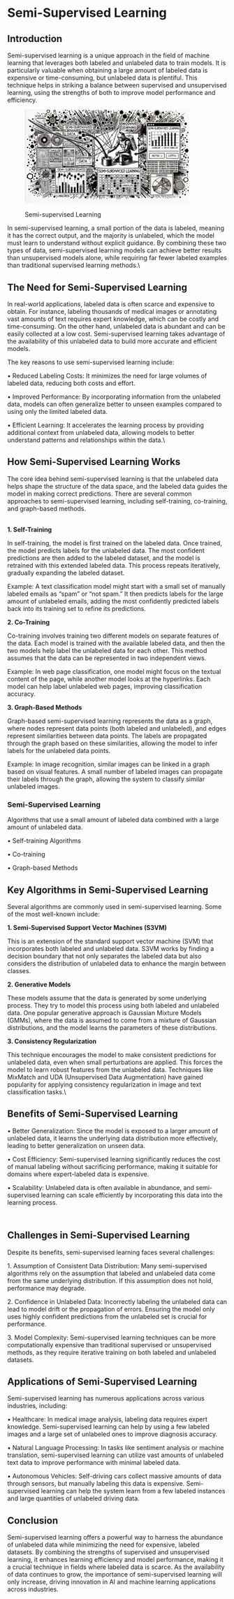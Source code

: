 # Semi-Supervised Learning

## Introduction

Semi-supervised learning is a unique approach in the field of machine learning that leverages both labeled and unlabeled data to train models. It is particularly valuable when obtaining a large amount of labeled data is expensive or time-consuming, but unlabeled data is plentiful. This technique helps in striking a balance between supervised and unsupervised learning, using the strengths of both to improve model performance and efficiency.

<div align="left"><figure><img src="../../../.gitbook/assets/image (69).png" alt="" width="375"><figcaption><p>Semi-supervised Learning</p></figcaption></figure></div>

In semi-supervised learning, a small portion of the data is labeled, meaning it has the correct output, and the majority is unlabeled, which the model must learn to understand without explicit guidance. By combining these two types of data, semi-supervised learning models can achieve better results than unsupervised models alone, while requiring far fewer labeled examples than traditional supervised learning methods.\


## The Need for Semi-Supervised Learning

In real-world applications, labeled data is often scarce and expensive to obtain. For instance, labeling thousands of medical images or annotating vast amounts of text requires expert knowledge, which can be costly and time-consuming. On the other hand, unlabeled data is abundant and can be easily collected at a low cost. Semi-supervised learning takes advantage of the availability of this unlabeled data to build more accurate and efficient models.

The key reasons to use semi-supervised learning include:

• Reduced Labeling Costs: It minimizes the need for large volumes of labeled data, reducing both costs and effort.

• Improved Performance: By incorporating information from the unlabeled data, models can often generalize better to unseen examples compared to using only the limited labeled data.

• Efficient Learning: It accelerates the learning process by providing additional context from unlabeled data, allowing models to better understand patterns and relationships within the data.\


## How Semi-Supervised Learning Works

The core idea behind semi-supervised learning is that the unlabeled data helps shape the structure of the data space, and the labeled data guides the model in making correct predictions. There are several common approaches to semi-supervised learning, including self-training, co-training, and graph-based methods.

\
**1. Self-Training**

In self-training, the model is first trained on the labeled data. Once trained, the model predicts labels for the unlabeled data. The most confident predictions are then added to the labeled dataset, and the model is retrained with this extended labeled data. This process repeats iteratively, gradually expanding the labeled dataset.

Example: A text classification model might start with a small set of manually labeled emails as “spam” or “not spam.” It then predicts labels for the large amount of unlabeled emails, adding the most confidently predicted labels back into its training set to refine its predictions.

**2. Co-Training**

Co-training involves training two different models on separate features of the data. Each model is trained with the available labeled data, and then the two models help label the unlabeled data for each other. This method assumes that the data can be represented in two independent views.

Example: In web page classification, one model might focus on the textual content of the page, while another model looks at the hyperlinks. Each model can help label unlabeled web pages, improving classification accuracy.

**3. Graph-Based Methods**

Graph-based semi-supervised learning represents the data as a graph, where nodes represent data points (both labeled and unlabeled), and edges represent similarities between data points. The labels are propagated through the graph based on these similarities, allowing the model to infer labels for the unlabeled data points.

Example: In image recognition, similar images can be linked in a graph based on visual features. A small number of labeled images can propagate their labels through the graph, allowing the system to classify similar unlabeled images.



### Semi-Supervised Learning

Algorithms that use a small amount of labeled data combined with a large amount of unlabeled data.

• Self-training Algorithms

• Co-training

• Graph-based Methods

## Key Algorithms in Semi-Supervised Learning

Several algorithms are commonly used in semi-supervised learning. Some of the most well-known include:

**1. Semi-Supervised Support Vector Machines (S3VM)**

This is an extension of the standard support vector machine (SVM) that incorporates both labeled and unlabeled data. S3VM works by finding a decision boundary that not only separates the labeled data but also considers the distribution of unlabeled data to enhance the margin between classes.

**2. Generative Models**

These models assume that the data is generated by some underlying process. They try to model this process using both labeled and unlabeled data. One popular generative approach is Gaussian Mixture Models (GMMs), where the data is assumed to come from a mixture of Gaussian distributions, and the model learns the parameters of these distributions.

**3. Consistency Regularization**

This technique encourages the model to make consistent predictions for unlabeled data, even when small perturbations are applied. This forces the model to learn robust features from the unlabeled data. Techniques like MixMatch and UDA (Unsupervised Data Augmentation) have gained popularity for applying consistency regularization in image and text classification tasks.\


## Benefits of Semi-Supervised Learning

• Better Generalization: Since the model is exposed to a larger amount of unlabeled data, it learns the underlying data distribution more effectively, leading to better generalization on unseen data.

• Cost Efficiency: Semi-supervised learning significantly reduces the cost of manual labeling without sacrificing performance, making it suitable for domains where expert-labeled data is expensive.

• Scalability: Unlabeled data is often available in abundance, and semi-supervised learning can scale efficiently by incorporating this data into the learning process.

\
Challenges in Semi-Supervised Learning
--------------------------------------

Despite its benefits, semi-supervised learning faces several challenges:

1\. Assumption of Consistent Data Distribution: Many semi-supervised algorithms rely on the assumption that labeled and unlabeled data come from the same underlying distribution. If this assumption does not hold, performance may degrade.

2\. Confidence in Unlabeled Data: Incorrectly labeling the unlabeled data can lead to model drift or the propagation of errors. Ensuring the model only uses highly confident predictions from the unlabeled set is crucial for performance.

3\. Model Complexity: Semi-supervised learning techniques can be more computationally expensive than traditional supervised or unsupervised methods, as they require iterative training on both labeled and unlabeled datasets.



## Applications of Semi-Supervised Learning

Semi-supervised learning has numerous applications across various industries, including:

• Healthcare: In medical image analysis, labeling data requires expert knowledge. Semi-supervised learning can help by using a few labeled images and a large set of unlabeled ones to improve diagnosis accuracy.

• Natural Language Processing: In tasks like sentiment analysis or machine translation, semi-supervised learning can utilize vast amounts of unlabeled text data to improve performance with minimal labeled data.

• Autonomous Vehicles: Self-driving cars collect massive amounts of data through sensors, but manually labeling this data is expensive. Semi-supervised learning can help the system learn from a few labeled instances and large quantities of unlabeled driving data.

## Conclusion

Semi-supervised learning offers a powerful way to harness the abundance of unlabeled data while minimizing the need for expensive, labeled datasets. By combining the strengths of supervised and unsupervised learning, it enhances learning efficiency and model performance, making it a crucial technique in fields where labeled data is scarce. As the availability of data continues to grow, the importance of semi-supervised learning will only increase, driving innovation in AI and machine learning applications across industries.
